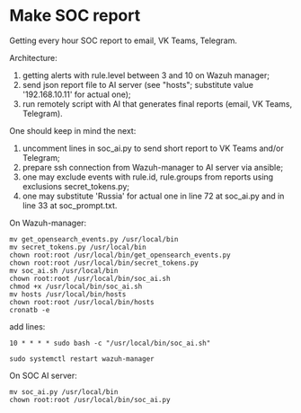 # Make SOC report

Getting every hour SOC report to email, VK Teams, Telegram.

Architecture:
1. getting alerts with rule.level between 3 and 10 on Wazuh manager;
2. send json report file to AI server (see "hosts"; substitute value '192.168.10.11' for actual one);
3. run remotely script with AI that generates final reports (email, VK Teams, Telegram).
   
One should keep in mind the next:
1. uncomment lines in soc_ai.py to send short report to VK Teams and/or Telegram;
2. prepare ssh connection from Wazuh-manager to AI server via ansible;
3. one may exclude events with rule.id, rule.groups from reports using exclusions secret_tokens.py;
4. one may substitute 'Russia' for actual one in line 72 at soc_ai.py and in line 33 at soc_prompt.txt.

On Wazuh-manager:
```
mv get_opensearch_events.py /usr/local/bin
mv secret_tokens.py /usr/local/bin
chown root:root /usr/local/bin/get_opensearch_events.py
chown root:root /usr/local/bin/secret_tokens.py
mv soc_ai.sh /usr/local/bin
chown root:root /usr/local/bin/soc_ai.sh
chmod +x /usr/local/bin/soc_ai.sh
mv hosts /usr/local/bin/hosts
chown root:root /usr/local/bin/hosts
cronatb -e
```
add lines:
```
10 * * * * sudo bash -c "/usr/local/bin/soc_ai.sh"
```
```
sudo systemctl restart wazuh-manager
```
On SOC AI server:
```
mv soc_ai.py /usr/local/bin
chown root:root /usr/local/bin/soc_ai.py
```
